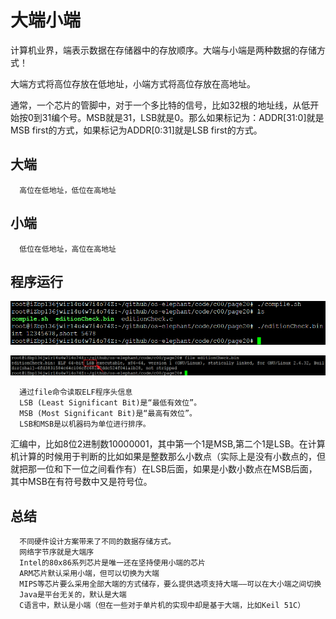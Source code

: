 # 大端小端

计算机业界，端表示数据在存储器中的存放顺序。大端与小端是两种数据的存储方式！

大端方式将高位存放在低地址，小端方式将高位存放在高地址。

通常，一个芯片的管脚中，对于一个多比特的信号，比如32根的地址线，从低开始按0到31编个号。MSB就是31，LSB就是0。那么如果标记为：ADDR[31:0]就是MSB   first的方式，如果标记为ADDR[0:31]就是LSB   first的方式。

## 大端

      高位在低地址，低位在高地址

## 小端

      低位在低地址，高位在高地址

## 程序运行

![1526956988340.png](image/1526956988340.png)

![1526957017538.png](image/1526957017538.png)

      通过file命令读取ELF程序头信息
      LSB (Least Significant Bit)是“最低有效位”。
      MSB (Most Significant Bit)是“最高有效位”。
      LSB和MSB是以机器码为单位进行排序。

汇编中，比如8位2进制数10000001，其中第一个1是MSB,第二个1是LSB。在计算机计算的时候用于判断的比如如果是整数那么小数点（实际上是没有小数点的，但就把那一位和下一位之间看作有）在LSB后面，如果是小数小数点在MSB后面，其中MSB在有符号数中又是符号位。

## 总结

      不同硬件设计方案带来了不同的数据存储方式。
      网络字节序就是大端序
      Intel的80x86系列芯片是唯一还在坚持使用小端的芯片
      ARM芯片默认采用小端，但可以切换为大端
      MIPS等芯片要么采用全部大端的方式储存，要么提供选项支持大端——可以在大小端之间切换
      Java是平台无关的，默认是大端
      C语言中，默认是小端（但在一些对于单片机的实现中却是基于大端，比如Keil 51C）
